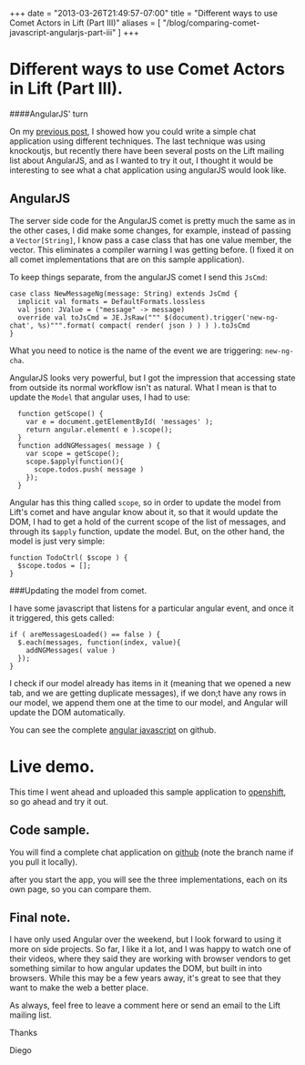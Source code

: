 +++
date = "2013-03-26T21:49:57-07:00"
title = "Different ways to use Comet Actors in Lift (Part III)"
aliases = [
	"/blog/comparing-comet-javascript-angularjs-part-iii"
]
+++

[title: ]: /
[category: Lift]: /
[date: 2013/3/26]: /
[tags: {lift, Scala, comet actors, comet, actors, angularjs, javascript}]: /

# Different ways to use Comet Actors in Lift (Part III).
####AngularJS' turn

On my [previous post](https://fmpwizard.telegr.am/blog/comparing-comet-javascript-knockoutjs-part-ii), I showed how you could write a simple chat application using different techniques. The last technique was using knockoutjs, but recently there have been several posts on the Lift mailing list about AngularJS, and as I wanted to try it out, I thought it would be interesting to see what a chat application using angularJS would look like.

## AngularJS

The server side code for the AngularJS comet is pretty much the same as in the other cases, I did make some changes, for example, instead of passing a `Vector[String]`, I know pass a case class that has one value member, the vector. This eliminates a compiler warning I was getting before. (I fixed it on all comet implementations that are on this sample application).

To keep things separate, from the angularJS comet I send this `JsCmd`:

```
case class NewMessageNg(message: String) extends JsCmd {
  implicit val formats = DefaultFormats.lossless
  val json: JValue = ("message" -> message)
  override val toJsCmd = JE.JsRaw(""" $(document).trigger('new-ng-chat', %s)""".format( compact( render( json ) ) ) ).toJsCmd
}

```

What you need to notice is the name of the event we are triggering: `new-ng-cha`.

AngularJS looks very powerful, but I got the impression that accessing state from outside its normal workflow isn't as natural. What I mean is that to update the `Model` that angular uses, I had to use:

```
  function getScope() {
    var e = document.getElementById( 'messages' );
    return angular.element( e ).scope();
  }
  function addNGMessages( message ) {
    var scope = getScope();
    scope.$apply(function(){
      scope.todos.push( message )
    });
  }
```

Angular has this thing called `scope`, so in order to update the model from Lift's comet and have angular know about it, so that it would update the DOM, I had to get a hold of the current scope of the list of messages, and through its `$apply` function, update the model. But, on the other hand, the model is just very simple:

```
function TodoCtrl( $scope ) {
  $scope.todos = [];
}
```

###Updating the model from comet.

I have some javascript that listens for a particular angular event, and once it it triggered, this gets called:

```
if ( areMessagesLoaded() == false ) {
  $.each(messages, function(index, value){
    addNGMessages( value )
  });
}
```
I check if our model already has items in it (meaning that we opened a new tab, and we are getting duplicate messages), if we don;t have any rows in our model, we append them one at the time to our model, and Angular will update the DOM automatically.

You can see the complete [angular javascript](https://github.com/fmpwizard/lift_starter_2.4/blob/compare-chat-apps-comet-lift/src/main/webapp/static/js/chat-angularjs.js) on github.



# Live demo.

This time I went ahead and uploaded this sample application to [openshift](https://chat-fmpwizardlift.rhcloud.com/chat-angularjs), so go ahead and try it out.


## Code sample.

You will find a complete chat application on [github](https://github.com/fmpwizard/lift_starter_2.4/tree/compare-chat-apps-comet-lift) (note the branch name if you pull it locally).

after you start the app, you will see the three implementations, each on its own page, so you can compare them.


## Final note.

I have only used Angular over the weekend, but I look forward to using it more on side projects. So far, I like it a lot, and I was happy to watch one of their videos, where they said they are working with browser vendors to get something similar to how angular updates the DOM, but built in into browsers. While this may be a few years away, it's great to see that they want to make the web a better place.

As always, feel free to leave a comment here or send an email to the Lift mailing list.

Thanks

  Diego
